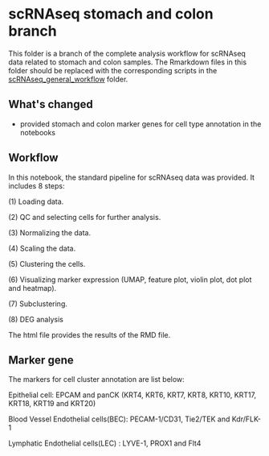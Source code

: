 # scRNAseq stomach and colon branch

This folder is a branch of the complete analysis workflow for scRNAseq data related to stomach and colon samples. The Rmarkdown files in this folder should be replaced with the corresponding scripts in the [scRNAseq_general_workflow](../scRNAseq_general_workflow/) folder.

## What's changed

- provided stomach and colon marker genes for cell type annotation in the notebooks

## Workflow

In this notebook, the standard pipeline for scRNAseq data was provided. It includes 8 steps: 

(1) Loading data.

(2) QC and selecting cells for further analysis. 

(3) Normalizing the data. 

(4) Scaling the data. 

(5) Clustering the cells. 

(6) Visualizing marker expression (UMAP, feature plot, violin plot, dot plot and heatmap). 

(7) Subclustering.  

(8) DEG analysis

The html file provides the results of the RMD file.

## Marker gene

The markers for cell cluster annotation are list below:

Epithelial cell: EPCAM and panCK (KRT4, KRT6, KRT7, KRT8, KRT10, KRT17, KRT18, KRT19 and KRT20)

Blood Vessel Endothelial cells(BEC): PECAM-1/CD31, Tie2/TEK and Kdr/FLK-1

Lymphatic Endothelial cells(LEC) : LYVE-1, PROX1 and Flt4
